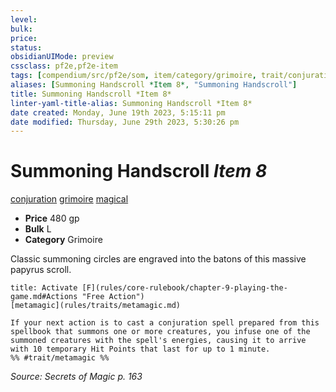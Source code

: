 ```yaml
---
level:
bulk:
price:
status:
obsidianUIMode: preview
cssclass: pf2e,pf2e-item
tags: [compendium/src/pf2e/som, item/category/grimoire, trait/conjuration, trait/grimoire, trait/magical]
aliases: [Summoning Handscroll *Item 8*, "Summoning Handscroll"]
title: Summoning Handscroll *Item 8*
linter-yaml-title-alias: Summoning Handscroll *Item 8*
date created: Monday, June 19th 2023, 5:15:11 pm
date modified: Thursday, June 29th 2023, 5:30:26 pm
---
```


# Summoning Handscroll *Item 8*

[conjuration](rules/traits/conjuration.md) [grimoire](rules/traits/grimoire-som.md) [magical](rules/traits/magical.md)  

- **Price** 480 gp
- **Bulk** L
- **Category** Grimoire

Classic summoning circles are engraved into the batons of this massive papyrus scroll.

```ad-embed-ability
title: Activate [F](rules/core-rulebook/chapter-9-playing-the-game.md#Actions "Free Action")
[metamagic](rules/traits/metamagic.md)  

If your next action is to cast a conjuration spell prepared from this spellbook that summons one or more creatures, you infuse one of the summoned creatures with the spell's energies, causing it to arrive with 10 temporary Hit Points that last for up to 1 minute.  
%% #trait/metamagic %%
```

*Source: Secrets of Magic p. 163*
